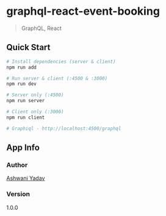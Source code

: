 # graphql-react-event-booking

> GraphQL, React

## Quick Start

```bash
# Install dependencies (server & client)
npm run add

# Run server & client (:4500 & :3000)
npm run dev

# Server only (:4500)
npm run server

# Client only (:3000)
npm run client

# Graphiql - http://localhost:4500/graphql
```

## App Info

### Author

[Ashwani Yadav](https://github.com/ashwaniYDV/)

### Version

1.0.0
